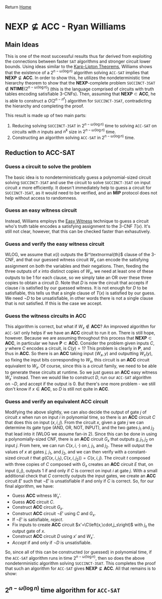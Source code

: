 Return [Home](https://matthewkatzman.github.io/notes/notes.html)

# $\textbf{NEXP}\not\subseteq\textbf{ACC}$ - Ryan Williams

## Main Ideas

This is one of the most successful results thus far derived from exploiting the connections between faster $\texttt{SAT}$ algorithms and stronger circuit lower bounds.  Using ideas similar to the [Karp-Lipton Theorems](https://matthewkatzman.github.io/notes/background/karpLipton.html), Williams shows that the existence of a $2^{n-\omega(\log n)}$ algorithm solving $\texttt{ACC-SAT}$ implies that $\textbf{NEXP}\not\subseteq\textbf{ACC}$.  In order to show this, he utilizes the nondeterministic time hierarchy theorem to show that the $\textbf{NEXP}$-complete problem $\texttt{SUCCINCT-3SAT}\not\in\textbf{NTIME}\left(2^{n-\omega(\log n)}\right)$ (this is the language comprised of circuits with truth tables encoding satisfiable $3$-CNFs).  Then, assuming that $\textbf{NEXP}\subset\textbf{ACC}$, he is able to construct a $O\left(2^{n-n^\epsilon}\right)$ algorithm for $\texttt{SUCCINCT-3SAT}$, contradicting the hierarchy and completing the proof.

This result is made up of two main parts:

1. Reducing solving $\texttt{SUCCINCT-3SAT}$ in $2^{n-\omega(\log n)}$ time to solving $\texttt{ACC-SAT}$ on circuits with $n$ inputs and $n^k$ size in $2^{n-\omega(\log n)}$ time.
2. Constructing an algorithm solving $\texttt{ACC-SAT}$ in $2^{n-\omega(\log n)}$ time.

## Reduction to $\textbf{ACC-SAT}$

### Guess a circuit to solve the problem

The basic idea is to nondeterministically guess a polynomial-sized circuit solving $\texttt{SUCCINCT-3SAT}$ and use the circuit to solve $\texttt{SUCCINCT-3SAT}$ on input circuit $x$ more efficiently.  It doesn't immediately help to guess a circuit for $\texttt{SUCCINCT-3SAT}$, as it would need to be verified, and an $\textbf{MIP}$ protocol does not help without access to randomness.

### Guess an easy witness circuit

Instead, Williams employs the [Easy Witness](https://matthewkatzman.github.io/notes/papers/easyWitness.html) technique to guess a circuit who's truth table encodes a satisfying assignment to the $3$-CNF $T(x)$.  It's still not clear, however, that this can be checked faster than exhasutively.

### Guess and verify the easy witness circuit

WLOG, we assume that $x(i)$ outputs the $i^\textnormal{th}$ clause of the $3$-CNF, and that our guessed witness circuit $W_x$ can encode the satisfying assignment on both the variables and their negations.  Then, feeding the three outputs of $x$ into distinct copies of $W_x$, we need at least one of these outputs to be $1$ for each clause, so we simply take an OR over these three copies to obtain a circuit $D$.  Note that $D$ is now the circuit that accepts if clause $i$ is satisfied by our guessed witness.  It is not enough for $D$ to be satisfiable, this tells us that a single clause of $T(x)$ is satisfied by our guess.  We need $\neg D$ to be unsatisfiable, in other words there is not a single clause that is not satisfied.  If this is the case we accept.

### Guess the witness circuits in $\textbf{ACC}$

This algorithm is correct, but what if $W_x\not\in\textbf{ACC}$?  An improved algorithm for $\texttt{ACC-SAT}$ only helps if we have an $\textbf{ACC}$ circuit to run it on.  There is still hope, however.  Because we are assuming throughout this process that $\textbf{NEXP}\subset\textbf{ACC}$, in particular we have $\textbf{P}\subset\textbf{ACC}$.  Consider the problem given inputs $C,y$ where $C$ encodes a circuit, is $C(y)=1$?  This problem is clearly in $\textbf{P}$, and thus in $\textbf{ACC}$.  So there is an $\textbf{ACC}$ taking input $\left(W_x,y\right)$ and outputting $W_x(y)$, so fixing the input bits corresponding to $W_x$, this circuit is an $\textbf{ACC}$ circuit equivalent to $W_x$.  Of course, since this is a circuit family, we need to be able to generate these circuits at runtime.  So we just guess an $\textbf{ACC}$ easy witness $W_x'$ instead.  Then we would like to construct $D$, run our $\texttt{ACC-SAT}$ algorithm on $\neg D$, and accept if the output is $0$.  But there's one more problem - we still don't know if $x\in\textbf{ACC}$, so $D$ is still not quite in $\textbf{ACC}$.

### Guess and verify an equivalent $\textbf{ACC}$ circuit

Modifying the above slightly, we can also decide the output of gate $j$ of circuit $x$ when run on input $i$ in polynomial time, so there is an $\textbf{ACC}$ circuit $C$ that does this on input $(x,i,j)$.  From the circuit $x$, given a gate $j$ we can determine its gate type (AND, OR, NOT, INPUT), and the two gates $j_1$ and $j_2$ that lead into it (WLOG we assume fan-in $2$).  Since this can be done in using a polynomially-sized CNF, there is an $\textbf{ACC}$ circuit $G_x$ that outputs $g,j_1,j_2$ on input $j$.  From here, we can run $C(x,i,\cdot)$ on $j$, $j_1$, and $j_2$.  These will output the values of $x$ at gates $j$, $j_1$, and $j_2$, and we can then verify with a constant-sized circuit $t$ that $g\left(C\left(x,i,j_1\right),C\left(x,i,j_2\right)\right)=C\left(x,i,j\right)$.  The circuit $t$ composed with three copies of $C$ composed with $G_x$ creates an $\textbf{ACC}$ circuit $E$ that, on input $(i,j)$, outputs $1$ if and only if $C$ is correct on input $i$ at gate $j$.  With a small additional check that $C$ correctly outputs the input gates, we create an $\textbf{ACC}$ circuit $E'$ such that $\neg E'$ is unsatisfiable if and only if $C$ is correct.  So, for our final algorithm, we have:

* Guess $\textbf{ACC}$ witness $W_x'$.
* Guess $\textbf{ACC}$ circuit $C$.
* Construct $\textbf{ACC}$ circuit $G_x$.
* Construct $\textbf{ACC}$ circuit $\neg E'$ using $C$ and $G_x$.
* If $\neg E'$ is satisfiable, *reject*.
* Fix inputs to create $\textbf{ACC}$ circuit $x'=\C\left(x,\cdot,j_s\right)$ with $j_s$ the output gate of $x$.
* Construct $\textbf{ACC}$ circuit $D$ using $x'$ and $W_x'$.
* *Accept* if and only if $\neg D$ is unsatisfiable.

So, since all of this can be constructed (or guessed) in polynomial time, if the $\texttt{ACC-SAT}$ algorithm runs in time $2^{n-\omega(\log n)}$, then so does the above nondeterministic algorithm solving $\texttt{SUCCINCT-3SAT}$.  This completes the proof that such an algorithm for $\texttt{ACC-SAT}$ gives $\textbf{NEXP}\not\subseteq\textbf{ACC}$.  All that remains is to show:

## $2^{n-\omega(\log n)}$ time algorithm for $\texttt{ACC-SAT}$

